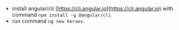 - install angular/cli [https://cli.angular.io](https://cli.angular.io) with command `npm install -g @angular/cli`
- run command `ng new heroes`.
